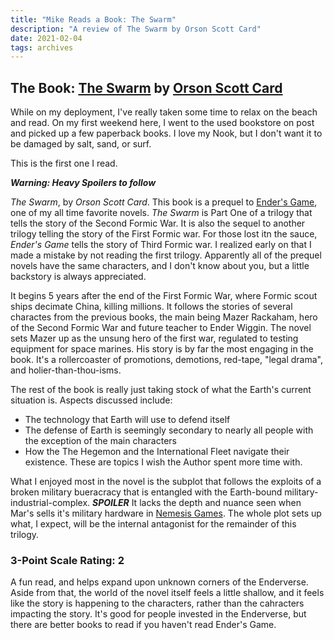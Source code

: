 ```yaml
---
title: "Mike Reads a Book: The Swarm"
description: "A review of The Swarm by Orson Scott Card"
date: 2021-02-04
tags: archives
---
```


## The Book: [The Swarm](https://www.goodreads.com/book/show/26114175-the-swarm) by [Orson Scott Card](https://en.wikipedia.org/wiki/Orson_Scott_Card)

While on my deployment, I've really taken some time to relax on the beach and read. On my first weekend here, I went to the used bookstore on post and picked up a few paperback books. I love my Nook, but I don't want it to be damaged by salt, sand, or surf.

This is the first one I read.

***Warning: Heavy Spoilers to follow***

*The Swarm*, by *Orson Scott Card*. This book is a prequel to [Ender's Game](https://www.goodreads.com/book/show/375802.Ender_s_Game), one of my all time favorite novels. *The Swarm* is Part One of a trilogy that tells the story of the Second Formic War. It is also the sequel to another trilogy telling the story of the First Formic war. For those lost itn the sauce, *Ender's Game* tells the story of Third Formic war. I realized early on that I made a mistake by not reading the first trilogy. Apparently all of the prequel novels have the same characters, and I don't know about you, but a little backstory is always appreciated.

It begins 5 years after the end of the First Formic War, where Formic scout ships decimate China, killing millions. It follows the stories of several charactes from the previous books, the main being Mazer Rackaham, hero of the Second Formic War and future teacher to Ender Wiggin. The novel sets Mazer up as the unsung hero of the first war, regulated to testing equipment for space marines. His story is by far the most engaging in the book. It's a rollercoaster of promotions, demotions, red-tape, "legal drama", and holier-than-thou-isms.

The rest of the book is really just taking stock of what the Earth's current situation is. Aspects discussed include:

* The technology that Earth will use to defend itself
* The defense of Earth is seemingly secondary to nearly all people with the exception of the main characters
* How the The Hegemon and the International Fleet navigate their existence. These are topics I wish the Author spent more time with.

What I enjoyed most in the novel is the subplot that follows the exploits of a broken military bueracracy that is entangled with the Earth-bound military-industrial-complex. ***SPOILER*** It lacks the depth and nuance seen when Mar's sells it's military hardware in [Nemesis Games](https://www.goodreads.com/book/show/22886612-nemesis-games). The whole plot sets up what, I expect, will be the internal antagonist for the remainder of this trilogy.

### 3-Point Scale Rating: 2

A fun read, and helps expand upon unknown corners of the Enderverse. Aside from that, the world of the novel itself feels a little shallow, and it feels like the story is happening to the characters, rather than the cahracters impacting the story. It's good for people invested in the Enderverse, but there are better books to read if you haven't read Ender's Game.
